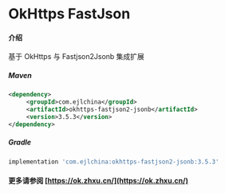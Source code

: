 # OkHttps FastJson

#### 介绍

基于 OkHttps 与 Fastjson2Jsonb 集成扩展


##### Maven

```xml
<dependency>
     <groupId>com.ejlchina</groupId>
     <artifactId>okhttps-fastjson2-jsonb</artifactId>
     <version>3.5.3</version>
</dependency>
```

##### Gradle

```groovy
implementation 'com.ejlchina:okhttps-fastjson2-jsonb:3.5.3'
```

#### 更多请参阅 [https://ok.zhxu.cn/](https://ok.zhxu.cn/)
